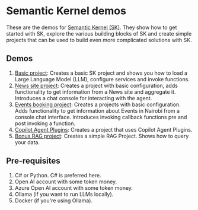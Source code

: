 # Semantic Kernel demos

These are the demos for [Semantic Kernel (SK)](https://aka.ms/sematickernel). They show how to get started with SK, explore the various building blocks of SK and create simple projects that can be used to build even more complicated solutions with SK.

## Demos

1. [Basic project](../Basic): Creates a basic SK project and shows you how to load a Large Language Model (LLM), configure services and invoke functions.
1. [News site project](../News): Creates a project with basic configuration, adds functionality to get information from a News site and aggregate it. Introduces a chat console for interacting with the agent.
1. [Events booking project](../Events): Creates a projects with basic configuration. Adds functionality to get information about Events in Nairobi from a console chat interface. Introduces invoking callback functions pre and post invoking a function.
1. [Copilot Agent Plugins](../CopilotAgentPlugins): Creates a project that uses Copilot Agent Plugins.
1. [Bonus RAG project](.../RAG): Creates a simple RAG Project. Shows how to query your data.

## Pre-requisites

1. C# or Python. C# is preferred here.
1. Open AI account with some token money.
1. Azure Open AI account with some token money.
1. Ollama (if you want to run LLMs locally).
1. Docker (if you're using Ollama).
